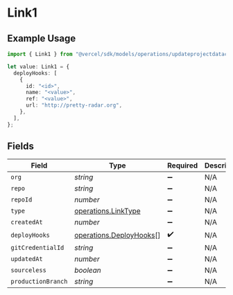 # Link1

## Example Usage

```typescript
import { Link1 } from "@vercel/sdk/models/operations/updateprojectdatacache.js";

let value: Link1 = {
  deployHooks: [
    {
      id: "<id>",
      name: "<value>",
      ref: "<value>",
      url: "http://pretty-radar.org",
    },
  ],
};
```

## Fields

| Field                                                              | Type                                                               | Required                                                           | Description                                                        |
| ------------------------------------------------------------------ | ------------------------------------------------------------------ | ------------------------------------------------------------------ | ------------------------------------------------------------------ |
| `org`                                                              | *string*                                                           | :heavy_minus_sign:                                                 | N/A                                                                |
| `repo`                                                             | *string*                                                           | :heavy_minus_sign:                                                 | N/A                                                                |
| `repoId`                                                           | *number*                                                           | :heavy_minus_sign:                                                 | N/A                                                                |
| `type`                                                             | [operations.LinkType](../../models/operations/linktype.md)         | :heavy_minus_sign:                                                 | N/A                                                                |
| `createdAt`                                                        | *number*                                                           | :heavy_minus_sign:                                                 | N/A                                                                |
| `deployHooks`                                                      | [operations.DeployHooks](../../models/operations/deployhooks.md)[] | :heavy_check_mark:                                                 | N/A                                                                |
| `gitCredentialId`                                                  | *string*                                                           | :heavy_minus_sign:                                                 | N/A                                                                |
| `updatedAt`                                                        | *number*                                                           | :heavy_minus_sign:                                                 | N/A                                                                |
| `sourceless`                                                       | *boolean*                                                          | :heavy_minus_sign:                                                 | N/A                                                                |
| `productionBranch`                                                 | *string*                                                           | :heavy_minus_sign:                                                 | N/A                                                                |